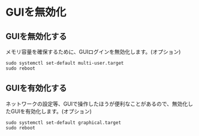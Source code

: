 # GUIを無効化

## GUIを無効化する 

メモリ容量を確保するために、GUIログインを無効化します。(オプション)  

```
sudo systemctl set-default multi-user.target
sudo reboot
```

## GUIを有効化する
ネットワークの設定等、GUIで操作したほうが便利なことがあるので、無効化したGUIを有効化します。(オプション)  

```
sudo systemctl set-default graphical.target
sudo reboot
```

